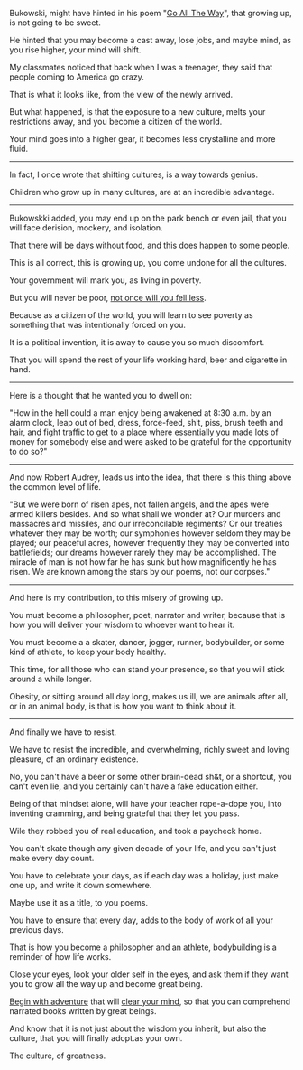 Bukowski, might have hinted in his poem "[Go All The Way][1]",
that growing up, is not going to be sweet.

He hinted that you may become a cast away, lose jobs, and maybe mind,
as you rise higher, your mind will shift.

My classmates noticed that back when I was a teenager,
they said that people coming to America go crazy.

That is what it looks like,
from the view of the newly arrived.

But what happened, is that the exposure to a new culture,
melts your restrictions away, and you become a citizen of the world.

Your mind goes into a higher gear,
it becomes less crystalline and more fluid.

---

In fact, I once wrote that shifting cultures,
is a way towards genius.

Children who grow up in many cultures,
are at an incredible advantage.

---

Bukowskki added, you may end up on the park bench or even jail,
that you will face derision, mockery, and isolation.

That there will be days without food,
and this does happen to some people.

This is all correct, this is growing up,
you come undone for all the cultures.

Your government will mark you,
as living in poverty.

But you will never be poor,
[not once will you fell less][0].

Because as a citizen of the world,
you will learn to see poverty as something that was intentionally forced on you.

It is a political invention,
it is away to cause you so much discomfort.

That you will spend the rest of your life working hard,
beer and cigarette in hand.

---

Here is a thought that he wanted you to dwell on:

"How in the hell could a man enjoy being awakened at 8:30 a.m. by an alarm clock, leap out of bed, dress, force-feed, shit, piss, brush teeth and hair, and fight traffic to get to a place where essentially you made lots of money for somebody else and were asked to be grateful for the opportunity to do so?"

---

And now Robert Audrey, leads us into the idea,
that there is this thing above the common level of life.

"But we were born of risen apes, not fallen angels, and the apes were armed killers besides. And so what shall we wonder at? Our murders and massacres and missiles, and our irreconcilable regiments? Or our treaties whatever they may be worth; our symphonies however seldom they may be played; our peaceful acres, however frequently they may be converted into battlefields; our dreams however rarely they may be accomplished. The miracle of man is not how far he has sunk but how magnificently he has risen. We are known among the stars by our poems, not our corpses."

---

And here is my contribution,
to this misery of growing up.

You must become a philosopher, poet, narrator and writer,
because that is how you will deliver your wisdom to whoever want to hear it.

You must become a a skater, dancer, jogger, runner, bodybuilder,
or some kind of athlete, to keep your body healthy.

This time, for all those who can stand your presence,
so that you will stick around a while longer.

Obesity, or sitting around all day long,
makes us ill, we are animals after all, or in an animal body, is that is how you want to think about it.

---

And finally
we have to resist.

We have to resist the incredible, and overwhelming, richly sweet and loving pleasure,
of an ordinary existence.

No, you can't have a beer or some other brain-dead sh&t, or a shortcut, you can't even lie,
and you certainly can't have a fake education either.

Being of that mindset alone, will have your teacher rope-a-dope you,
into inventing cramming, and being grateful that they let you pass.

Wile they robbed you of real education,
and took a paycheck home.

You can't skate though any given decade of your life,
and you can't just make every day count.

You have to celebrate your days, as if each day was a holiday,
just make one up, and write it down somewhere.

Maybe use it as a title,
to you poems.

You have to ensure that every day,
adds to the body of work of all your previous days.

That is how you become a philosopher and an athlete,
bodybuilding is a reminder of how life works.

Close your eyes, look your older self in the eyes,
and ask them if they want you to grow all the way up and become great being.

[Begin with adventure][2] that will [clear your mind][3],
so that you can comprehend narrated books written by great beings.

And know that it is not just about the wisdom you inherit,
but also the culture, that you will finally adopt.as your own.

The culture,
of greatness.

[0]: https://www.youtube.com/watch?v=hPSvdKTEZug
[1]: https://www.youtube.com/watch?v=k6_QUhUPrF4
[2]: https://www.youtube.com/watch?v=Mwx3RvDWvDM
[3]: https://www.youtube.com/watch?v=8IzaUP7RhSk
